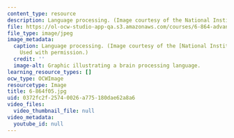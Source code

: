 ```yaml
---
content_type: resource
description: Language processing. (Image courtesy of the National Institutes of Health.)
file: https://ol-ocw-studio-app-qa.s3.amazonaws.com/courses/6-864-advanced-natural-language-processing-fall-2005/0372fc2f25740026a775180dae62a8a6_6-864f05.jpg
file_type: image/jpeg
image_metadata:
  caption: Language processing. (Image courtesy of the [National Institutes of Health](http://www.nih.gov/).
    Used with permission.)
  credit: ''
  image-alt: Graphic illustrating a brain processing language.
learning_resource_types: []
ocw_type: OCWImage
resourcetype: Image
title: 6-864f05.jpg
uid: 0372fc2f-2574-0026-a775-180dae62a8a6
video_files:
  video_thumbnail_file: null
video_metadata:
  youtube_id: null
---
```

